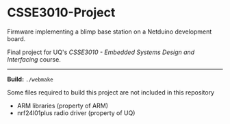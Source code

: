 CSSE3010-Project
================

Firmware implementing a blimp base station on a Netduino development board.

Final project for UQ's *CSSE3010 - Embedded Systems Design and Interfacing* course.

----

**Build:** `./webmake`

Some files required to build this project are not included in this repository
 - ARM libraries (property of ARM) 
 - nrf24l01plus radio driver (property of UQ)
